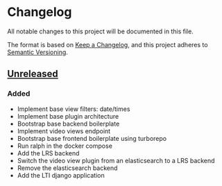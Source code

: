# Changelog

All notable changes to this project will be documented in this file.

The format is based on [Keep a Changelog](https://keepachangelog.com/en/1.0.0/),
and this project adheres to
[Semantic Versioning](https://semver.org/spec/v2.0.0.html).

## [Unreleased]

### Added

- Implement base view filters: date/times
- Implement base plugin architecture
- Bootstrap base backend boilerplate
- Implement video views endpoint
- Bootstrap base frontend boilerplate using turborepo
- Run ralph in the docker compose
- Add the LRS backend
- Switch the video view plugin from an elasticsearch to a LRS backend
- Remove the elasticsearch backend
- Add the LTI django application

[unreleased]: https://github.com/openfun/warren